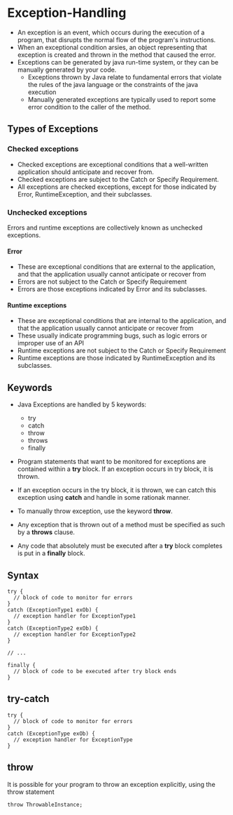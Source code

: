 # Exception-Handling 

* An exception is an event, which occurs during the execution of a program, that disrupts the normal flow of the program's instructions.
* When an exceptional condition arsies, an object representing that exception is created and thrown in the method that caused the error.
* Exceptions can be generated by java run-time system, or they can be manually generated by your code.
  * Exceptions thrown by Java relate to fundamental errors that violate the rules of the java language or the
    constraints of the java execution
  * Manually generated exceptions are typically used to report some error condition to the caller of the method.
  

## Types of Exceptions
 ### Checked exceptions
 * Checked exceptions are exceptional conditions that a well-written application should anticipate and recover from.
 * Checked exceptions are subject to the Catch or Specify Requirement.
 * All exceptions are checked exceptions, except for those indicated by Error, RuntimeException, and their subclasses.
 ### Unchecked exceptions
 Errors and runtime exceptions are collectively known as unchecked exceptions.
   #### Error
  * These are exceptional conditions that are external to the application, and that the application usually cannot        anticipate or recover from
  * Errors are not subject to the Catch or Specify Requirement
  * Errors are those exceptions indicated by Error and its subclasses.
   #### Runtime exceptions
  * These are exceptional conditions that are internal to the application, and that the application usually cannot     anticipate or recover from
  * These usually indicate programming bugs, such as logic errors or improper use of an API
  * Runtime exceptions are not subject to the Catch or Specify Requirement
  *  Runtime exceptions are those indicated by RuntimeException and its subclasses.


## Keywords

* Java Exceptions are handled by 5 keywords:
   * try
   * catch
   * throw
   * throws
   * finally

* Program statements that want to be monitored for exceptions are contained within a **try** block. If an exception occurs in try block, it is thrown.
* If an exception occurs in the try block, it is thrown, we can catch this exception using **catch** and handle in some rationak manner.
* To manually throw exception, use the keyword **throw**.
* Any exception that is thrown out of a method must be specified as such by a **throws** clause.
* Any code that absolutely must be executed after a **try** block completes is put in a **finally** block.

## Syntax

```
try {
  // block of code to monitor for errors
}
catch (ExceptionType1 exOb) {
  // exception handler for ExceptionType1
}
catch (ExceptionType2 exOb) {
  // exception handler for ExceptionType2
}
  
// ...

finally {
  // block of code to be executed after try block ends
}
```

## try-catch

```
try {
  // block of code to monitor for errors
}
catch (ExceptionType exOb) {
  // exception handler for ExceptionType
}
```

## throw

It is possible for your program to throw an exception explicitly, using the throw
statement

```
throw ThrowableInstance;
```

